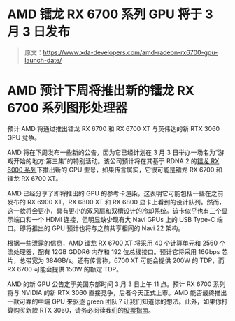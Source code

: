 # AMD 镭龙 RX 6700 系列 GPU 将于 3 月 3 日发布

> 原文：<https://www.xda-developers.com/amd-radeon-rx6700-gpu-launch-date/>

# AMD 预计下周将推出新的镭龙 RX 6700 系列图形处理器

预计 AMD 将通过推出镭龙 RX 6700 和 RX 6700 XT 与英伟达的新 RTX 3060 GPU 竞争。

AMD 将在下周发布一些新的公告，因为它已经计划在 3 月 3 日举办一场名为“游戏开始的地方:第三集”的特别活动。该公司预计将在其基于 RDNA 2 的[镭龙 RX 6000 系列](https://www.xda-developers.com/amd-radeon-rx-6000-gpu-series-announced/)下推出新的 GPU 型号，如果传言属实，它很可能是镭龙 RX 6700 和镭龙 RX 6700 XT。

AMD 已经分享了即将推出的 GPU 的参考卡渲染，这表明它可能包括一些在之前发布的 RX 6900 XT，RX 6800 XT 和 RX 6800 显卡上看到的设计队列。然而，这一款将会更小，具有更小的双风扇和双槽设计的冷却系统。该卡似乎也有三个显示端口和一个 HDMI 连接，但明显缺少现有大 Navi GPUs 上的 USB Type-C 端口。即将推出的 GPU 预计也将与之前共享相同的 Navi 22 架构。

根据一些[泄露的信息](https://bit-tech.net/news/amd-to-launch-the-radeon-rx-6700-xt-on-3rd-march/1/)，AMD 镭龙 RX 6700 XT 将采用 40 个计算单元和 2560 个流处理器，配有 12GB GDDR6 内存和 192 位总线接口。预计它将采用 16Gbps 芯片，总带宽为 384GB/s。还有传言称，6700 XT 可能会提供 200W 的 TDP，而 RX 6700 可能会提供 150W 的额定 TDP。

AMD 的新 GPU 公告定于美国东部时间 3 月 3 日上午 11 点。预计 RX 6700 系列将与 NVIDIA 的新 RTX 3060 直接竞争，后者今天正式上市。AMD 能否最终推出一款可靠的中端 GPU 来驱逐 green 团队？让我们知道你的想法。此外，如果你打算购买新款 RTX 3060，请务必阅读我们的[股票指南](https://www.xda-developers.com/geforce-rtx-3060-release/)。
